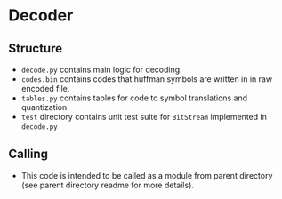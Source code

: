 # Decoder

## Structure

- `decode.py` contains main logic for decoding.
- `codes.bin` contains codes that huffman symbols are written in in raw encoded file.
- `tables.py` contains tables for code to symbol translations and quantization.
- `test` directory contains unit test suite for `BitStream` implemented in `decode.py`

## Calling

- This code is intended to be called as a module from parent directory (see parent directory readme for more details).
